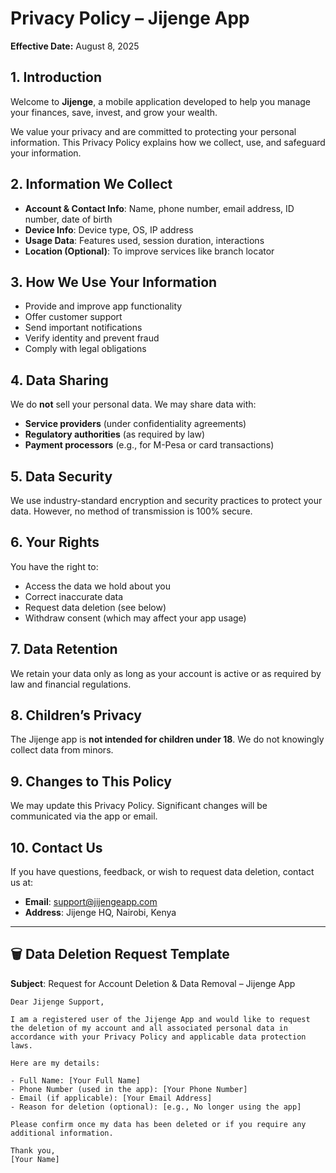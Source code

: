 # Privacy Policy – Jijenge App  
**Effective Date:** August 8, 2025

## 1. Introduction  
Welcome to **Jijenge**, a mobile application developed to help you manage your finances, save, invest, and grow your wealth.

We value your privacy and are committed to protecting your personal information. This Privacy Policy explains how we collect, use, and safeguard your information.

## 2. Information We Collect  
- **Account & Contact Info**: Name, phone number, email address, ID number, date of birth  
- **Device Info**: Device type, OS, IP address  
- **Usage Data**: Features used, session duration, interactions  
- **Location (Optional)**: To improve services like branch locator

## 3. How We Use Your Information  
- Provide and improve app functionality  
- Offer customer support  
- Send important notifications  
- Verify identity and prevent fraud  
- Comply with legal obligations  

## 4. Data Sharing  
We do **not** sell your personal data. We may share data with:  
- **Service providers** (under confidentiality agreements)  
- **Regulatory authorities** (as required by law)  
- **Payment processors** (e.g., for M-Pesa or card transactions)  

## 5. Data Security  
We use industry-standard encryption and security practices to protect your data. However, no method of transmission is 100% secure.

## 6. Your Rights  
You have the right to:  
- Access the data we hold about you  
- Correct inaccurate data  
- Request data deletion (see below)  
- Withdraw consent (which may affect your app usage)

## 7. Data Retention  
We retain your data only as long as your account is active or as required by law and financial regulations.

## 8. Children’s Privacy  
The Jijenge app is **not intended for children under 18**. We do not knowingly collect data from minors.

## 9. Changes to This Policy  
We may update this Privacy Policy. Significant changes will be communicated via the app or email.

## 10. Contact Us  
If you have questions, feedback, or wish to request data deletion, contact us at:  
- **Email**: [support@jijengeapp.com](mailto:support@jijengeapp.com)  
- **Address**: Jijenge HQ, Nairobi, Kenya  

---

## 🗑️ Data Deletion Request Template  

**Subject**: Request for Account Deletion & Data Removal – Jijenge App  

```text
Dear Jijenge Support,

I am a registered user of the Jijenge App and would like to request the deletion of my account and all associated personal data in accordance with your Privacy Policy and applicable data protection laws.

Here are my details:

- Full Name: [Your Full Name]  
- Phone Number (used in the app): [Your Phone Number]  
- Email (if applicable): [Your Email Address]  
- Reason for deletion (optional): [e.g., No longer using the app]

Please confirm once my data has been deleted or if you require any additional information.

Thank you,  
[Your Name]

